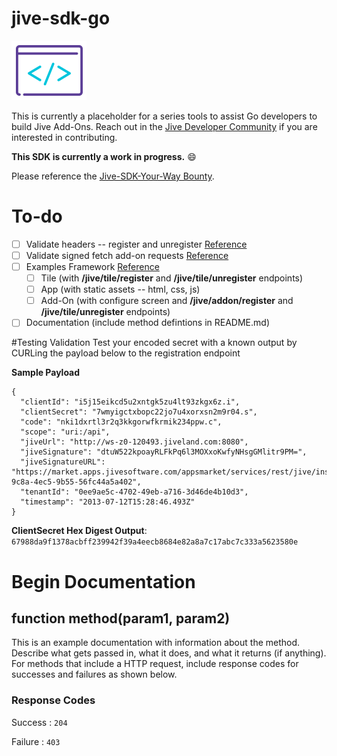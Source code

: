 # jive-sdk-go
![Alt](/dev_logo.png "Jive Developer Logo")

This is currently a placeholder for a series tools to assist Go developers to build Jive Add-Ons. Reach out in the [Jive Developer Community](community.jivesoftware.com/community/developer) if you are interested in contributing.

**This SDK is currently a work in progress.** :smile:

Please reference the [Jive-SDK-Your-Way Bounty](https://community.jivesoftware.com/community/developer/blog/2015/11/03/jive-sdk-your-way-contribute-an-sdk-and-get-paid).

# To-do
- [ ] Validate headers -- register and unregister [Reference](https://community.jivesoftware.com/docs/DOC-99941#jive_content_id_Ensure_Register_Calls_are_Coming_from_a_Genuine_Jive_Instance)
- [ ] Validate signed fetch add-on requests [Reference](https://community.jivesoftware.com/docs/DOC-156557)
- [ ] Examples Framework [Reference](https://community.jivesoftware.com/docs/DOC-99941)
  - [ ] Tile (with **/jive/tile/register** and **/jive/tile/unregister** endpoints)
  - [ ] App (with static assets -- html, css, js)
  - [ ] Add-On (with configure screen and **/jive/addon/register** and **/jive/tile/unregister** endpoints)
- [ ] Documentation (include method defintions in README.md)

#Testing Validation
Test your encoded secret with a known output by CURLing the payload below to the registration endpoint

**Sample Payload**
```
{  
  "clientId": "i5j15eikcd5u2xntgk5zu4lt93zkgx6z.i",
  "clientSecret": "7wmyigctxbopc22jo7u4xorxsn2m9r04.s",
  "code": "nki1dxrtl3r2q3kkgorwfkrmik234ppw.c",
  "scope": "uri:/api",
  "jiveUrl": "http://ws-z0-120493.jiveland.com:8080",
  "jiveSignature": "dtuW522kpoayRLFkPq6l3MOXxoKwfyNHsgGMlitr9PM=",
  "jiveSignatureURL": "https://market.apps.jivesoftware.com/appsmarket/services/rest/jive/instance/validation/29c38d1a-9c8a-4ec5-9b55-56fc44a5a402",
  "tenantId": "0ee9ae5c-4702-49eb-a716-3d46de4b10d3",
  "timestamp": "2013-07-12T15:28:46.493Z"  
}
```

**ClientSecret Hex Digest Output**:
`67988da9f1378acbff239942f39a4eecb8684e82a8a7c17abc7c333a5623580e`


# Begin Documentation
## function method(param1, param2)
This is an example documentation with information about the method. Describe what gets passed in, what it does, and what it returns (if anything).
For methods that include a HTTP request, include response codes for successes and failures as shown below.

### Response Codes
Success : `204`

Failure : `403`